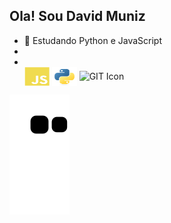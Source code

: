 ## Ola! Sou David Muniz 
- 🌱 Estudando Python e JavaScript
- 
- <div style="display: inline_block"><br>
  <img align="center" alt="Rafa-Js" height="30" width="40" src="https://raw.githubusercontent.com/devicons/devicon/master/icons/javascript/javascript-plain.svg">
  <img align="center" alt="Rafa-Python" height="30" width="40" src="https://raw.githubusercontent.com/devicons/devicon/master/icons/python/python-original.svg">
  <img align="center" alt="GIT Icon" height="50" width="60" src="https://cdn.jsdelivr.net/gh/devicons/devicon/icons/git/git-plain-wordmark.svg" />
</div>

![Snake animation](https://github.com/DavidSousa03/DavidSousa03/blob/output/github-contribution-grid-snake.svg)
  
 

